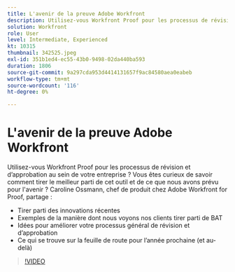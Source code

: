 ```yaml
---
title: L'avenir de la preuve Adobe Workfront
description: Utilisez-vous Workfront Proof pour les processus de révision et d’approbation au sein de votre entreprise ? Curieux comment tirer le meilleur parti de cet outil et de ce que nous avons prévu pour l'avenir.
solution: Workfront
role: User
level: Intermediate, Experienced
kt: 10315
thumbnail: 342525.jpeg
exl-id: 351b1ed4-ec55-43b0-9498-02da440ba593
duration: 1806
source-git-commit: 9a297cda953d4414131657f9ac84580aea0eabeb
workflow-type: tm+mt
source-wordcount: '116'
ht-degree: 0%

---
```


# L&#39;avenir de la preuve Adobe Workfront

Utilisez-vous Workfront Proof pour les processus de révision et d’approbation au sein de votre entreprise ? Vous êtes curieux de savoir comment tirer le meilleur parti de cet outil et de ce que nous avons prévu pour l&#39;avenir ? Caroline Ossmann, chef de produit chez Adobe Workfront for Proof, partage :

* Tirer parti des innovations récentes
* Exemples de la manière dont nous voyons nos clients tirer parti de BAT
* Idées pour améliorer votre processus général de révision et d’approbation
* Ce qui se trouve sur la feuille de route pour l’année prochaine (et au-delà)

>[!VIDEO](https://video.tv.adobe.com/v/342525/?quality=12&learn=on)
